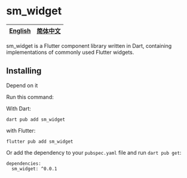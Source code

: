 # sm_widget

| [English](README.md) | [简体中文](README.zh.md) |
| ------------------------------- | ----------------------- |

sm_widget is a Flutter component library written in Dart, containing implementations of commonly used Flutter widgets.

## Installing

Depend on it

Run this command:

With Dart:

```
dart pub add sm_widget
```

with Flutter:

```
flutter pub add sm_widget
```

Or add the dependency to your `pubspec.yaml` file and run `dart pub get`:

```
dependencies:
  sm_widget: ^0.0.1
```